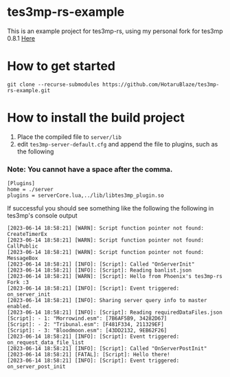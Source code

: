 # tes3mp-rs-example

This is an example project for tes3mp-rs, using my personal fork for tes3mp 0.8.1 [Here](https://github.com/HotaruBlaze/tes3mp-rs)

# How to get started
`git clone --recurse-submodules https://github.com/HotaruBlaze/tes3mp-rs-example.git`

# How to install the build project
1) Place the compiled file to `server/lib`
2) edit `tes3mp-server-default.cfg` and append the file to plugins, such as the following

### Note: You __cannot__ have a space after the comma.

```
[Plugins]
home = ./server
plugins = serverCore.lua,../lib/libtes3mp_plugin.so
```

If successful you should see something like the following the following in tes3mp's console output
```
[2023-06-14 18:58:21] [WARN]: Script function pointer not found: CreateTimerEx
[2023-06-14 18:58:21] [WARN]: Script function pointer not found: CallPublic
[2023-06-14 18:58:21] [WARN]: Script function pointer not found: MessageBox
[2023-06-14 18:58:21] [INFO]: [Script]: Called "OnServerInit"
[2023-06-14 18:58:21] [INFO]: [Script]: Reading banlist.json
[2023-06-14 18:58:21] [WARN]: [Script]: Hello from Phoenix's tes3mp-rs Fork :3
[2023-06-14 18:58:21] [INFO]: [Script]: Event triggered: on_server_init
[2023-06-14 18:58:21] [INFO]: Sharing server query info to master enabled.
[2023-06-14 18:58:21] [INFO]: [Script]: Reading requiredDataFiles.json
[Script]: - 1: "Morrowind.esm": [7B6AF5B9, 34282D67] 
[Script]: - 2: "Tribunal.esm": [F481F334, 211329EF] 
[Script]: - 3: "Bloodmoon.esm": [43DD2132, 9EB62F26] 
[2023-06-14 18:58:21] [INFO]: [Script]: Event triggered: on_request_data_file_list
[2023-06-14 18:58:21] [INFO]: [Script]: Called "OnServerPostInit"
[2023-06-14 18:58:21] [FATAL]: [Script]: Hello there!
[2023-06-14 18:58:21] [INFO]: [Script]: Event triggered: on_server_post_init
